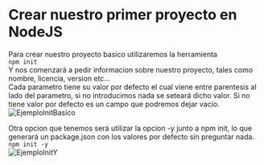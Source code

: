 # Crear nuestro primer proyecto en NodeJS

Para crear nuestro proyecto basico utilizaremos la herramienta</br>
`npm init` </br>
Y nos comenzará a pedir informacion sobre nuestro proyecto, tales como nombre, licencia, version etc...</br>
Cada parametro tiene su valor por defecto el cual viene entre parentesis al lado del parametro, si no introducimos nada se seteará dicho valor. Si no tiene valor por defecto es un campo que podremos dejar vacio.</br>
![EjemploInitBasico](https://i.gyazo.com/d9318838a13d77b3136ef86b26c18288.png)

Otra opcion que tenemos será utilizar la opcion -y junto a npm init, lo que generará un package.json con los valores por defecto sin preguntar nada.</br>
`npm init -y`</br>
![EjemploInitY](https://i.gyazo.com/dfaa33807e8507defb58ecab3463cdd1.png)
